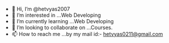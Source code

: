 - 👋 Hi, I’m @hetvyas2007
- 👀 I’m interested in ...Web Developing
- 🌱 I’m currently learning ...Web Developing
- 💞️ I’m looking to collaborate on ...Courses.
- 📫 How to reach me ...by my mail id:- hetvyas0211@gmail.com

<!---
hetvyas2007/hetvyas2007 is a ✨ special ✨ repository because its `README.md` (this file) appears on your GitHub profile.
You can click the Preview link to take a look at your changes.
--->
